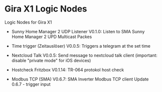 # Gira X1 Logic Nodes

Logic Nodes for Gira X1

- Sunny Home Manager 2 UDP Listener V0.1.0:
  Listen to SMA Sunny Home Manager 2 UPD Multicast Packes  
  
- Time trigger (Zeitauslöser) V0.0.5: 
  Triggers a telegram at the set time
     
- Nextcloud Talk V0.0.5:
  Send message to nextcloud talk client (important: disable "private mode" for iOS devices)
  
- Hostcheck Fritzbox V0.1.14:
  TR-064 protokol host check
 
- Modbus TCP (SMA) V0.6.7:
  SMA Inverter Modbus TCP client
  Update 0.6.7 - trigger input 



